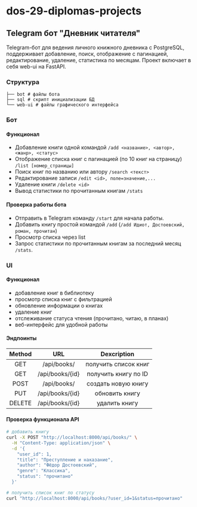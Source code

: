 # dos-29-diplomas-projects

## Telegram бот "Дневник читателя"
Telegram-бот для ведения личного книжного дневника с PostgreSQL, поддерживает добавление, поиск, отображение с пагинацией, редактирование, удаление, статистика по месяцам. Проект включает в себя web-ui на FastAPI.

### Структура
```
├── bot # файлы бота
├── sql # скрипт инициализации БД
└── web-ui # файлы графического интерфейса
```
### Бот
#### Функционал
- Добавление книги одной командой `/add <название>, <автор>, <жанр>, <статус>`
- Отображение списка книг с пагинацией (по 10 книг на страницу) `/list [номер_страницы]`
- Поиск книг по названию или автору `/search <текст>`
- Редактирование записи `/edit <id>, поле=значение,...`
- Удаление книги `/delete <id>`
- Вывод статистики по прочитанным книгам `/stats`

#### Проверка работы бота
- Отправить в Telegram команду `/start` для начала работы.
- Добавить книгу простой командой `/add` (`/add Идиот, Достоевский, роман, прочитан`)
- Просмотр списка через list
- Запрос статистики по прочитанным книгам за последний месяц `/stats`.

### UI
#### Функционал
- добавление книг в библиотеку
- просмотр списка книг с фильтрацией
- обновление информации о книгах
- удаление книг
- отслеживание статуса чтения (прочитано, читаю, в планах)
- веб-интерфейс для удобной работы

#### Эндпоинты

| Method | URL | Dexcription |
|:---:|:---:|:---:|
| GET | /api/books/ | получить список книг |
| GET | /api/books/{id} | получить книгу по ID |
| POST | /api/books/ | создать новую книгу |
| PUT | /api/books/{id} | обновить книгу |
| DELETE | /api/books/{id} | удалить книгу|

#### Проверка функционала API
```bash
# добавить книгу
curl -X POST "http://localhost:8000/api/books/" \
  -H "Content-Type: application/json" \
  -d '{
    "user_id": 1,
    "title": "Преступление и наказание",
    "author": "Фёдор Достоевский",
    "genre": "Классика",
    "status": "прочитано"
  }'

# получить список книг по статусу
curl "http://localhost:8000/api/books/?user_id=1&status=прочитано"
```
